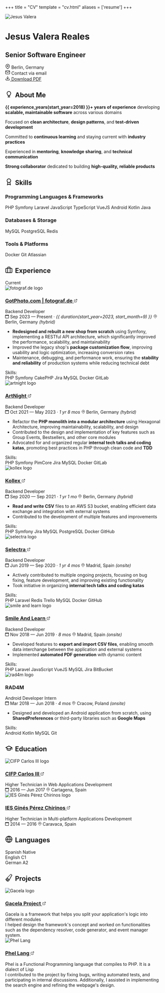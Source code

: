 +++
title = "CV"
template = "cv.html"
aliases = ['resume']
+++

<div class="cv-header">
    <div class="profile-photo">
        <img src="/assets/images/profile/jesus-150.webp" alt="Jesus Valera" />
    </div>
    <h1 class="profile-name">Jesus Valera Reales</h1>
    <h2 class="profile-title">Senior Software Engineer</h2>
    <div class="contact-info">
        <div class="contact-item">
            <svg xmlns="http://www.w3.org/2000/svg" width="16" height="16" viewBox="0 0 24 24" fill="none" stroke="currentColor" stroke-width="2" stroke-linecap="round" stroke-linejoin="round">
                <path d="M21 10c0 7-9 13-9 13s-9-6-9-13a9 9 0 0 1 18 0z"/>
                <circle cx="12" cy="10" r="3"/>
            </svg>
            <span>Berlin, Germany</span>
        </div>
        <div class="contact-item">
            <svg xmlns="http://www.w3.org/2000/svg" width="16" height="16" viewBox="0 0 24 24" fill="none" stroke="currentColor" stroke-width="2" stroke-linecap="round" stroke-linejoin="round">
                <path d="M4 4h16c1.1 0 2 .9 2 2v12c0 1.1-.9 2-2 2H4c-1.1 0-2-.9-2-2V6c0-1.1.9-2 2-2z"/>
                <polyline points="22,6 12,13 2,6"/>
            </svg>
            <span class="email-protected" data-email="bWVAamVzdXN2YWxlcmEuZGV2">Contact via email</span>
        </div>
    </div>
    <div class="download-section">
        <a href="/assets/documents/Jesus-Valera-Reales-CV.pdf" download="Jesus-Valera-Reales-CV.pdf" class="download-button">
            <svg xmlns="http://www.w3.org/2000/svg" width="16" height="16" viewBox="0 0 24 24" fill="none" stroke="currentColor" stroke-width="2" stroke-linecap="round" stroke-linejoin="round">
                <path d="M21 15v4a2 2 0 0 1-2 2H5a2 2 0 0 1-2-2v-4"/>
                <polyline points="7,10 12,15 17,10"/>
                <line x1="12" y1="15" x2="12" y2="3"/>
            </svg>
            Download PDF
        </a>
    </div>
</div>

## <svg xmlns="http://www.w3.org/2000/svg" width="24" height="24" viewBox="0 0 24 24" fill="none" stroke="currentColor" stroke-width="2" stroke-linecap="round" stroke-linejoin="round" style="display: inline-block; vertical-align: -0.1rem; margin-right: 0.5rem;"><path d="M9 21h6"></path><path d="M12 17v4"></path><path d="M12 3C8.686 3 6 5.686 6 9c0 2.25 1.5 4.5 3 6v2h6v-2c1.5-1.5 3-3.75 3-6 0-3.314-2.686-6-6-6z"></path></svg>About Me

<div class="about-me-card">
  <div class="timeline-card">
    <div class="about-me-content">
      <p><strong>{{ experience_years(start_year=2018) }}+ years of experience</strong> developing <strong>scalable, maintainable software</strong> across various domains</p>
      <p>Focused on <strong>clean architecture</strong>, <strong>design patterns</strong>, and <strong>test-driven development</strong></p>
      <p>Committed to <strong>continuous learning</strong> and staying current with <strong>industry practices</strong></p>
      <p>Experienced in <strong>mentoring</strong>, <strong>knowledge sharing</strong>, and <strong>technical communication</strong></p>
      <p><strong>Strong collaborator</strong> dedicated to building <strong>high-quality, reliable products</strong></p>
    </div>
  </div>
</div>

## <svg xmlns="http://www.w3.org/2000/svg" width="24" height="24" viewBox="0 0 24 24" fill="none" stroke="currentColor" stroke-width="2" stroke-linecap="round" stroke-linejoin="round" style="display: inline-block; vertical-align: -0.1rem; margin-right: 0.5rem;"><circle cx="12" cy="8" r="6"/><path d="M15.477 12.89 17 22l-5-3-5 3 1.523-9.11"/></svg>Skills

<div class="about-me-card">
  <div class="timeline-card">
    <div class="skills-content">
      <div class="skills-category">
        <h3 class="skills-category-title">Programming Languages & Frameworks</h3>
        <div class="skill-tags">
          <span class="skill-tag">PHP</span>
          <span class="skill-tag">Symfony</span>
          <span class="skill-tag">Laravel</span>
          <span class="skill-tag">JavaScript</span>
          <span class="skill-tag">TypeScript</span>
          <span class="skill-tag">VueJS</span>
          <span class="skill-tag">Android</span>
          <span class="skill-tag">Kotlin</span>
          <span class="skill-tag">Java</span>
        </div>
      </div>
      <div class="skills-category">
        <h3 class="skills-category-title">Databases & Storage</h3>
        <div class="skill-tags">
          <span class="skill-tag">MySQL</span>
          <span class="skill-tag">PostgreSQL</span>
          <span class="skill-tag">Redis</span>
        </div>
      </div>
      <div class="skills-category">
        <h3 class="skills-category-title">Tools & Platforms</h3>
        <div class="skill-tags">
          <span class="skill-tag">Docker</span>
          <span class="skill-tag">Git</span>
          <span class="skill-tag">Atlassian</span>
        </div>
      </div>
    </div>
  </div>
</div>

## <svg xmlns="http://www.w3.org/2000/svg" width="24" height="24" viewBox="0 0 24 24" fill="none" stroke="currentColor" stroke-width="2" stroke-linecap="round" stroke-linejoin="round" style="display: inline-block; vertical-align: -0.1rem; margin-right: 0.5rem;"><rect x="2" y="7" width="20" height="14" rx="2" ry="2"></rect><path d="M16 21V5a2 2 0 0 0-2-2h-4a2 2 0 0 0-2 2v16"></path></svg>Experience

<div class="timeline-items">
  <div class="timeline-item">
    <div class="timeline-card">
      <span class="absolute top-4 right-6 py-1 px-3 bg-green-100 dark:bg-green-900 text-green-800 dark:text-green-200 text-xs font-semibold rounded-full z-10">Current</span>
      <div class="timeline-header">
        <img src="/cv/fotograf.webp" alt="fotograf.de logo" class="company-logo">
        <div class="timeline-info">
          <h3 class="company-name">
            <a href="https://www.gotphoto.com/" target="_blank">GotPhoto.com | fotograf.de
              <svg xmlns="http://www.w3.org/2000/svg" width="12" height="12" viewBox="0 0 24 24" fill="none" stroke="currentColor" stroke-width="2" stroke-linecap="round" stroke-linejoin="round" class="external-link-icon">
                <path d="M18 13v6a2 2 0 0 1-2 2H5a2 2 0 0 1-2-2V8a2 2 0 0 1 2-2h6"></path>
                <polyline points="15,3 21,3 21,9"></polyline>
                <line x1="10" y1="14" x2="21" y2="3"></line>
              </svg>
            </a>
          </h3>
          <div class="job-role">Backend Developer</div>
        </div>
      </div>
      <div class="job-meta">
        <span class="job-date">
          <svg xmlns="http://www.w3.org/2000/svg" width="12px" height="12px" viewBox="0 0 20 20">
            <g stroke="none" stroke-width="1" fill="none" fill-rule="evenodd">
              <g transform="translate(-300, -2799)" fill="currentColor">
                <g transform="translate(56, 160)">
                  <path d="M262,2656 C262,2656.552 261.552,2657 261,2657 L247,2657 C246.448,2657 246,2656.552 246,2656 L246,2646 C246,2645.448 246.448,2645 247,2645 L261,2645 C261.552,2645 262,2645.448 262,2646 L262,2656 Z M262,2641 L262,2640 C262,2639.448 261.552,2639 261,2639 C260.448,2639 260,2639.448 260,2640 L260,2641 L255,2641 L255,2640 C255,2639.448 254.552,2639 254,2639 C253.448,2639 253,2639.448 253,2640 L253,2641 L248,2641 L248,2640 C248,2639.448 247.552,2639 247,2639 C246.448,2639 246,2639.448 246,2640 L246,2641 C244.895,2641 244,2641.895 244,2643 L244,2657 C244,2658.104 244.895,2659 246,2659 L262,2659 C263.105,2659 264,2658.104 264,2657 L264,2643 C264,2641.895 263.105,2641 262,2641 L262,2641 Z"></path>
                </g>
              </g>
            </g>
          </svg>
          Sep 2023 — Present · <i>{{ duration(start_year=2023, start_month=9) }}</i>
        </span>
        <span class="job-location">
          <svg xmlns="http://www.w3.org/2000/svg" width="12px" height="12px" viewBox="0 0 24 24" fill="none">
            <path stroke="currentColor" stroke-width="2" stroke-linecap="round" stroke-linejoin="round" d="M21 10c0 7-9 13-9 13s-9-6-9-13a9 9 0 0 1 18 0z"/>
            <circle cx="12" cy="10" r="3" stroke="currentColor" stroke-width="2" fill="none"/>
          </svg>
          Berlin, Germany <i>(hybrid)</i>
        </span>
      </div>
      <div class="job-description">
        <ul>
          <li><strong>Redesigned and rebuilt a new shop from scratch</strong> using Symfony, implementing a RESTful API architecture, which significantly improved the performance, scalability, and maintainability</li>
          <li>Improved the legacy shop's <strong>package customization flow</strong>, improving usability and logic optimization, increasing conversion rates</li>
          <li>Maintenance, debugging, and performance work, ensuring the <strong>stability and reliability</strong> of production systems while reducing technical debt</li>
        </ul>
      </div>
      <div class="job-skills">
        <span class="skills-label">Skills:</span>
        <div class="skill-tags">
          <span class="skill-tag">PHP</span>
          <span class="skill-tag">Symfony</span>
          <span class="skill-tag">CakePHP</span>
          <span class="skill-tag">Jira</span>
          <span class="skill-tag">MySQL</span>
          <span class="skill-tag">Docker</span>
          <span class="skill-tag">GitLab</span>
        </div>
      </div>
    </div>
  </div>
  <div class="timeline-item">
    <div class="timeline-card">
      <div class="timeline-header">
        <img src="/cv/artnight.webp" alt="artnight logo" class="company-logo">
        <div class="timeline-info">
          <h3 class="company-name">
            <a href="https://www.artnight.com/" target="_blank">ArtNight
              <svg xmlns="http://www.w3.org/2000/svg" width="12" height="12" viewBox="0 0 24 24" fill="none" stroke="currentColor" stroke-width="2" stroke-linecap="round" stroke-linejoin="round" class="external-link-icon">
                <path d="M18 13v6a2 2 0 0 1-2 2H5a2 2 0 0 1-2-2V8a2 2 0 0 1 2-2h6"></path>
                <polyline points="15,3 21,3 21,9"></polyline>
                <line x1="10" y1="14" x2="21" y2="3"></line>
              </svg>
            </a>
          </h3>
          <div class="job-role">Backend Developer</div>
        </div>
      </div>
      <div class="job-meta">
        <span class="job-date">
          <svg xmlns="http://www.w3.org/2000/svg" width="12px" height="12px" viewBox="0 0 20 20">
            <g stroke="none" stroke-width="1" fill="none" fill-rule="evenodd">
              <g transform="translate(-300, -2799)" fill="currentColor">
                <g transform="translate(56, 160)">
                  <path d="M262,2656 C262,2656.552 261.552,2657 261,2657 L247,2657 C246.448,2657 246,2656.552 246,2656 L246,2646 C246,2645.448 246.448,2645 247,2645 L261,2645 C261.552,2645 262,2645.448 262,2646 L262,2656 Z M262,2641 L262,2640 C262,2639.448 261.552,2639 261,2639 C260.448,2639 260,2639.448 260,2640 L260,2641 L255,2641 L255,2640 C255,2639.448 254.552,2639 254,2639 C253.448,2639 253,2639.448 253,2640 L253,2641 L248,2641 L248,2640 C248,2639.448 247.552,2639 247,2639 C246.448,2639 246,2639.448 246,2640 L246,2641 C244.895,2641 244,2641.895 244,2643 L244,2657 C244,2658.104 244.895,2659 246,2659 L262,2659 C263.105,2659 264,2658.104 264,2657 L264,2643 C264,2641.895 263.105,2641 262,2641 L262,2641 Z"></path>
                </g>
              </g>
            </g>
          </svg>
          Oct 2021 — May 2023 · <i>1 yr 8 mos</i>
        </span>
        <span class="job-location">
          <svg xmlns="http://www.w3.org/2000/svg" width="12px" height="12px" viewBox="0 0 24 24" fill="none">
            <path stroke="currentColor" stroke-width="2" stroke-linecap="round" stroke-linejoin="round" d="M21 10c0 7-9 13-9 13s-9-6-9-13a9 9 0 0 1 18 0z"/>
            <circle cx="12" cy="10" r="3" stroke="currentColor" stroke-width="2" fill="none"/>
          </svg>
          Berlin, Germany <i>(hybrid)</i>
        </span>
      </div>
      <div class="job-description">
        <ul>
          <li>Refactor the <strong>PHP monolith into a modular architecture</strong> using Hexagonal Architecture, improving maintainability, scalability, and design</li>
          <li>Contributed to the design and implementation of key features such as Group Events, Bestsellers, and other core modules</li>
          <li>Advocated for and organized regular <strong>internal tech talks and coding katas</strong>, promoting best practices in PHP through clean code and <strong>TDD</strong></li>
        </ul>
      </div>
      <div class="job-skills">
        <span class="skills-label">Skills:</span>
        <div class="skill-tags">
          <span class="skill-tag">PHP</span>
          <span class="skill-tag">Symfony</span>
          <span class="skill-tag">PimCore</span>
          <span class="skill-tag">Jira</span>
          <span class="skill-tag">MySQL</span>
          <span class="skill-tag">Docker</span>
          <span class="skill-tag">GitLab</span>
        </div>
      </div>
    </div>
  </div>
  <div class="timeline-item">
    <div class="timeline-card">
      <div class="timeline-header">
        <img src="/cv/kollex.webp" alt="kollex logo" class="company-logo">
        <div class="timeline-info">
          <h3 class="company-name">
            <a href="https://www.kollex.de/" target="_blank">Kollex
              <svg xmlns="http://www.w3.org/2000/svg" width="12" height="12" viewBox="0 0 24 24" fill="none" stroke="currentColor" stroke-width="2" stroke-linecap="round" stroke-linejoin="round" class="external-link-icon">
                <path d="M18 13v6a2 2 0 0 1-2 2H5a2 2 0 0 1-2-2V8a2 2 0 0 1 2-2h6"></path>
                <polyline points="15,3 21,3 21,9"></polyline>
                <line x1="10" y1="14" x2="21" y2="3"></line>
              </svg>
            </a>
          </h3>
          <div class="job-role">Backend Developer</div>
        </div>
      </div>
      <div class="job-meta">
        <span class="job-date">
          <svg xmlns="http://www.w3.org/2000/svg" width="12px" height="12px" viewBox="0 0 20 20">
            <g stroke="none" stroke-width="1" fill="none" fill-rule="evenodd">
              <g transform="translate(-300, -2799)" fill="currentColor">
                <g transform="translate(56, 160)">
                  <path d="M262,2656 C262,2656.552 261.552,2657 261,2657 L247,2657 C246.448,2657 246,2656.552 246,2656 L246,2646 C246,2645.448 246.448,2645 247,2645 L261,2645 C261.552,2645 262,2645.448 262,2646 L262,2656 Z M262,2641 L262,2640 C262,2639.448 261.552,2639 261,2639 C260.448,2639 260,2639.448 260,2640 L260,2641 L255,2641 L255,2640 C255,2639.448 254.552,2639 254,2639 C253.448,2639 253,2639.448 253,2640 L253,2641 L248,2641 L248,2640 C248,2639.448 247.552,2639 247,2639 C246.448,2639 246,2639.448 246,2640 L246,2641 C244.895,2641 244,2641.895 244,2643 L244,2657 C244,2658.104 244.895,2659 246,2659 L262,2659 C263.105,2659 264,2658.104 264,2657 L264,2643 C264,2641.895 263.105,2641 262,2641 L262,2641 Z"></path>
                </g>
              </g>
            </g>
          </svg>
          Sep 2020 — Sep 2021 · <i>1 yr 1 mo</i>
        </span>
        <span class="job-location">
          <svg xmlns="http://www.w3.org/2000/svg" width="12px" height="12px" viewBox="0 0 24 24" fill="none">
            <path stroke="currentColor" stroke-width="2" stroke-linecap="round" stroke-linejoin="round" d="M21 10c0 7-9 13-9 13s-9-6-9-13a9 9 0 0 1 18 0z"/>
            <circle cx="12" cy="10" r="3" stroke="currentColor" stroke-width="2" fill="none"/>
          </svg>
          Berlin, Germany <i>(hybrid)</i>
        </span>
      </div>
      <div class="job-description">
        <ul>
          <li><strong>Read and write CSV</strong> files to an AWS S3 bucket, enabling efficient data exchange and integration with external systems</li>
          <li>Contributed to the development of multiple features and improvements</li>
        </ul>
      </div>
      <div class="job-skills">
        <span class="skills-label">Skills:</span>
        <div class="skill-tags">
          <span class="skill-tag">PHP</span>
          <span class="skill-tag">Symfony</span>
          <span class="skill-tag">Jira</span>
          <span class="skill-tag">MySQL</span>
          <span class="skill-tag">PostgreSQL</span>
          <span class="skill-tag">Docker</span>
          <span class="skill-tag">GitHub</span>
        </div>
      </div>
    </div>
  </div>
  <div class="timeline-item">
    <div class="timeline-card">
      <div class="timeline-header">
        <img src="/cv/selectra.webp" alt="selectra logo" class="company-logo">
        <div class="timeline-info">
          <h3 class="company-name">
            <a href="https://selectra.info/" target="_blank">Selectra
              <svg xmlns="http://www.w3.org/2000/svg" width="12" height="12" viewBox="0 0 24 24" fill="none" stroke="currentColor" stroke-width="2" stroke-linecap="round" stroke-linejoin="round" class="external-link-icon">
                <path d="M18 13v6a2 2 0 0 1-2 2H5a2 2 0 0 1-2-2V8a2 2 0 0 1 2-2h6"></path>
                <polyline points="15,3 21,3 21,9"></polyline>
                <line x1="10" y1="14" x2="21" y2="3"></line>
              </svg>
            </a>
          </h3>
          <div class="job-role">Backend Developer</div>
        </div>
      </div>
      <div class="job-meta">
        <span class="job-date">
          <svg xmlns="http://www.w3.org/2000/svg" width="12px" height="12px" viewBox="0 0 20 20">
            <g stroke="none" stroke-width="1" fill="none" fill-rule="evenodd">
              <g transform="translate(-300, -2799)" fill="currentColor">
                <g transform="translate(56, 160)">
                  <path d="M262,2656 C262,2656.552 261.552,2657 261,2657 L247,2657 C246.448,2657 246,2656.552 246,2656 L246,2646 C246,2645.448 246.448,2645 247,2645 L261,2645 C261.552,2645 262,2645.448 262,2646 L262,2656 Z M262,2641 L262,2640 C262,2639.448 261.552,2639 261,2639 C260.448,2639 260,2639.448 260,2640 L260,2641 L255,2641 L255,2640 C255,2639.448 254.552,2639 254,2639 C253.448,2639 253,2639.448 253,2640 L253,2641 L248,2641 L248,2640 C248,2639.448 247.552,2639 247,2639 C246.448,2639 246,2639.448 246,2640 L246,2641 C244.895,2641 244,2641.895 244,2643 L244,2657 C244,2658.104 244.895,2659 246,2659 L262,2659 C263.105,2659 264,2658.104 264,2657 L264,2643 C264,2641.895 263.105,2641 262,2641 L262,2641 Z"></path>
                </g>
              </g>
            </g>
          </svg>
          Jun 2019 — Sep 2020 · <i>1 yr 4 mos</i>
        </span>
        <span class="job-location">
          <svg xmlns="http://www.w3.org/2000/svg" width="12px" height="12px" viewBox="0 0 24 24" fill="none">
            <path stroke="currentColor" stroke-width="2" stroke-linecap="round" stroke-linejoin="round" d="M21 10c0 7-9 13-9 13s-9-6-9-13a9 9 0 0 1 18 0z"/>
            <circle cx="12" cy="10" r="3" stroke="currentColor" stroke-width="2" fill="none"/>
          </svg>
          Madrid, Spain <i>(onsite)</i>
        </span>
      </div>
      <div class="job-description">
        <ul>
          <li>Actively contributed to multiple ongoing projects, focusing on bug fixing, feature development, and improving existing functionality</li>
          <li>Took initiative in organizing <strong>internal tech talks and coding katas</strong></li>
        </ul>
      </div>
      <div class="job-skills">
        <span class="skills-label">Skills:</span>
        <div class="skill-tags">
          <span class="skill-tag">PHP</span>
          <span class="skill-tag">Laravel</span>
          <span class="skill-tag">Redis</span>
          <span class="skill-tag">Trello</span>
          <span class="skill-tag">MySQL</span>
          <span class="skill-tag">Docker</span>
          <span class="skill-tag">GitHub</span>
        </div>
      </div>
    </div>
  </div>
  <div class="timeline-item">
    <div class="timeline-card">
      <div class="timeline-header">
        <img src="/cv/smile-and-learn.webp" alt="smile and learn logo" class="company-logo">
        <div class="timeline-info">
          <h3 class="company-name">
            <a href="https://www.smileandlearn.com/" target="_blank">Smile And Learn
              <svg xmlns="http://www.w3.org/2000/svg" width="12" height="12" viewBox="0 0 24 24" fill="none" stroke="currentColor" stroke-width="2" stroke-linecap="round" stroke-linejoin="round" class="external-link-icon">
                <path d="M18 13v6a2 2 0 0 1-2 2H5a2 2 0 0 1-2-2V8a2 2 0 0 1 2-2h6"></path>
                <polyline points="15,3 21,3 21,9"></polyline>
                <line x1="10" y1="14" x2="21" y2="3"></line>
              </svg>
            </a>
          </h3>
          <div class="job-role">Backend Developer</div>
        </div>
      </div>
      <div class="job-meta">
        <span class="job-date">
          <svg xmlns="http://www.w3.org/2000/svg" width="12px" height="12px" viewBox="0 0 20 20">
            <g stroke="none" stroke-width="1" fill="none" fill-rule="evenodd">
              <g transform="translate(-300, -2799)" fill="currentColor">
                <g transform="translate(56, 160)">
                  <path d="M262,2656 C262,2656.552 261.552,2657 261,2657 L247,2657 C246.448,2657 246,2656.552 246,2656 L246,2646 C246,2645.448 246.448,2645 247,2645 L261,2645 C261.552,2645 262,2645.448 262,2646 L262,2656 Z M262,2641 L262,2640 C262,2639.448 261.552,2639 261,2639 C260.448,2639 260,2639.448 260,2640 L260,2641 L255,2641 L255,2640 C255,2639.448 254.552,2639 254,2639 C253.448,2639 253,2639.448 253,2640 L253,2641 L248,2641 L248,2640 C248,2639.448 247.552,2639 247,2639 C246.448,2639 246,2639.448 246,2640 L246,2641 C244.895,2641 244,2641.895 244,2643 L244,2657 C244,2658.104 244.895,2659 246,2659 L262,2659 C263.105,2659 264,2658.104 264,2657 L264,2643 C264,2641.895 263.105,2641 262,2641 L262,2641 Z"></path>
                </g>
              </g>
            </g>
          </svg>
          Nov 2018 — Jun 2019 · <i>8 mos</i>
        </span>
        <span class="job-location">
          <svg xmlns="http://www.w3.org/2000/svg" width="12px" height="12px" viewBox="0 0 24 24" fill="none">
            <path stroke="currentColor" stroke-width="2" stroke-linecap="round" stroke-linejoin="round" d="M21 10c0 7-9 13-9 13s-9-6-9-13a9 9 0 0 1 18 0z"/>
            <circle cx="12" cy="10" r="3" stroke="currentColor" stroke-width="2" fill="none"/>
          </svg>
          Madrid, Spain <i>(onsite)</i>
        </span>
      </div>
      <div class="job-description">
        <ul>
          <li>Developed features to <strong>export and import CSV files</strong>, enabling smooth data interchange between the application and external systems</li>
          <li>Implemented <strong>automated PDF generation</strong> with dynamic content</li>
        </ul>
      </div>
      <div class="job-skills">
        <span class="skills-label">Skills:</span>
        <div class="skill-tags">
          <span class="skill-tag">PHP</span>
          <span class="skill-tag">Laravel</span>
          <span class="skill-tag">JavaScript</span>
          <span class="skill-tag">VueJS</span>
          <span class="skill-tag">MySQL</span>
          <span class="skill-tag">Jira</span>
          <span class="skill-tag">BitBucket</span>
        </div>
      </div>
    </div>
  </div>
  <div class="timeline-item">
    <div class="timeline-card">
      <div class="timeline-header">
        <img src="/cv/rad4m.webp" alt="rad4m logo" class="company-logo">
        <div class="timeline-info">
          <h3 class="company-name">RAD4M</h3>
          <div class="job-role">Android Developer Intern</div>
        </div>
      </div>
      <div class="job-meta">
        <span class="job-date">
          <svg xmlns="http://www.w3.org/2000/svg" width="12px" height="12px" viewBox="0 0 20 20">
            <g stroke="none" stroke-width="1" fill="none" fill-rule="evenodd">
              <g transform="translate(-300, -2799)" fill="currentColor">
                <g transform="translate(56, 160)">
                  <path d="M262,2656 C262,2656.552 261.552,2657 261,2657 L247,2657 C246.448,2657 246,2656.552 246,2656 L246,2646 C246,2645.448 246.448,2645 247,2645 L261,2645 C261.552,2645 262,2645.448 262,2646 L262,2656 Z M262,2641 L262,2640 C262,2639.448 261.552,2639 261,2639 C260.448,2639 260,2639.448 260,2640 L260,2641 L255,2641 L255,2640 C255,2639.448 254.552,2639 254,2639 C253.448,2639 253,2639.448 253,2640 L253,2641 L248,2641 L248,2640 C248,2639.448 247.552,2639 247,2639 C246.448,2639 246,2639.448 246,2640 L246,2641 C244.895,2641 244,2641.895 244,2643 L244,2657 C244,2658.104 244.895,2659 246,2659 L262,2659 C263.105,2659 264,2658.104 264,2657 L264,2643 C264,2641.895 263.105,2641 262,2641 L262,2641 Z"></path>
                </g>
              </g>
            </g>
          </svg>
          Mar 2018 — Jun 2018 · <i>4 mos</i>
        </span>
        <span class="job-location">
          <svg xmlns="http://www.w3.org/2000/svg" width="12px" height="12px" viewBox="0 0 24 24" fill="none">
            <path stroke="currentColor" stroke-width="2" stroke-linecap="round" stroke-linejoin="round" d="M21 10c0 7-9 13-9 13s-9-6-9-13a9 9 0 0 1 18 0z"/>
            <circle cx="12" cy="10" r="3" stroke="currentColor" stroke-width="2" fill="none"/>
          </svg>
          Cracow, Poland <i>(onsite)</i>
        </span>
      </div>
      <div class="job-description">
        <ul>
          <li>Designed and developed an Android application from scratch, using <strong>SharedPreferences</strong> or third-party libraries such as <strong>Google Maps</strong></li>
        </ul>
      </div>
      <div class="job-skills">
        <span class="skills-label">Skills:</span>
        <div class="skill-tags">
          <span class="skill-tag">Android</span>
          <span class="skill-tag">Kotlin</span>
          <span class="skill-tag">MySQL</span>
          <span class="skill-tag">Git</span>
        </div>
      </div>
    </div>
  </div>
</div>

## <svg xmlns="http://www.w3.org/2000/svg" width="24" height="24" viewBox="0 0 24 24" fill="none" stroke="currentColor" stroke-width="2" stroke-linecap="round" stroke-linejoin="round" style="display: inline-block; vertical-align: -0.1rem; margin-right: 0.5rem;"><path d="M22 10v6M2 10l10-5 10 5-10 5z"/><path d="M6 12v5c3 3 9 3 12 0v-5"/></svg>Education

<div class="timeline-items">
  <div class="timeline-item">
    <div class="timeline-card">
      <div class="timeline-header">
        <img src="/cv/carlos.webp" alt="CIFP Carlos III logo" class="company-logo">
        <div class="timeline-info">
          <h3 class="company-name">
            <a href="https://cifpcarlos3.es/" target="_blank">CIFP Carlos III
              <svg xmlns="http://www.w3.org/2000/svg" width="12" height="12" viewBox="0 0 24 24" fill="none" stroke="currentColor" stroke-width="2" stroke-linecap="round" stroke-linejoin="round" class="external-link-icon">
                <path d="M18 13v6a2 2 0 0 1-2 2H5a2 2 0 0 1-2-2V8a2 2 0 0 1 2-2h6"></path>
                <polyline points="15,3 21,3 21,9"></polyline>
                <line x1="10" y1="14" x2="21" y2="3"></line>
              </svg>
            </a>
          </h3>
          <div class="job-role">Higher Technician in Web Applications Development</div>
        </div>
      </div>
      <div class="job-meta">
        <span class="job-date">
          <svg xmlns="http://www.w3.org/2000/svg" width="12px" height="12px" viewBox="0 0 20 20">
            <g stroke="none" stroke-width="1" fill="none" fill-rule="evenodd">
              <g transform="translate(-300, -2799)" fill="currentColor">
                <g transform="translate(56, 160)">
                  <path d="M262,2656 C262,2656.552 261.552,2657 261,2657 L247,2657 C246.448,2657 246,2656.552 246,2656 L246,2646 C246,2645.448 246.448,2645 247,2645 L261,2645 C261.552,2645 262,2645.448 262,2646 L262,2656 Z M262,2641 L262,2640 C262,2639.448 261.552,2639 261,2639 C260.448,2639 260,2639.448 260,2640 L260,2641 L255,2641 L255,2640 C255,2639.448 254.552,2639 254,2639 C253.448,2639 253,2639.448 253,2640 L253,2641 L248,2641 L248,2640 C248,2639.448 247.552,2639 247,2639 C246.448,2639 246,2639.448 246,2640 L246,2641 C244.895,2641 244,2641.895 244,2643 L244,2657 C244,2658.104 244.895,2659 246,2659 L262,2659 C263.105,2659 264,2658.104 264,2657 L264,2643 C264,2641.895 263.105,2641 262,2641 L262,2641 Z"></path>
                </g>
              </g>
            </g>
          </svg>
          2016 — Jun 2017
        </span>
        <span class="job-location">
          <svg xmlns="http://www.w3.org/2000/svg" width="12px" height="12px" viewBox="0 0 24 24" fill="none">
            <path stroke="currentColor" stroke-width="2" stroke-linecap="round" stroke-linejoin="round" d="M21 10c0 7-9 13-9 13s-9-6-9-13a9 9 0 0 1 18 0z"/>
            <circle cx="12" cy="10" r="3" stroke="currentColor" stroke-width="2" fill="none"/>
          </svg>
          Cartagena, Spain
        </span>
      </div>
    </div>
  </div>
  <div class="timeline-item">
    <div class="timeline-card">
      <div class="timeline-header">
        <img src="/cv/chirinos.webp" alt="IES Ginés Pérez Chirinos logo" class="company-logo">
        <div class="timeline-info">
        <h3 class="company-name">
            <a href="https://ieschirinos.eu/" target="_blank">IES Ginés Pérez Chirinos
              <svg xmlns="http://www.w3.org/2000/svg" width="12" height="12" viewBox="0 0 24 24" fill="none" stroke="currentColor" stroke-width="2" stroke-linecap="round" stroke-linejoin="round" class="external-link-icon">
                <path d="M18 13v6a2 2 0 0 1-2 2H5a2 2 0 0 1-2-2V8a2 2 0 0 1 2-2h6"></path>
                <polyline points="15,3 21,3 21,9"></polyline>
                <line x1="10" y1="14" x2="21" y2="3"></line>
              </svg>
            </a>
          </h3>
          <div class="job-role">Higher Technician in Multi-platform Applications Development</div>
        </div>
      </div>
      <div class="job-meta">
        <span class="job-date">
          <svg xmlns="http://www.w3.org/2000/svg" width="12px" height="12px" viewBox="0 0 20 20">
            <g stroke="none" stroke-width="1" fill="none" fill-rule="evenodd">
              <g transform="translate(-300, -2799)" fill="currentColor">
                <g transform="translate(56, 160)">
                  <path d="M262,2656 C262,2656.552 261.552,2657 261,2657 L247,2657 C246.448,2657 246,2656.552 246,2656 L246,2646 C246,2645.448 246.448,2645 247,2645 L261,2645 C261.552,2645 262,2645.448 262,2646 L262,2656 Z M262,2641 L262,2640 C262,2639.448 261.552,2639 261,2639 C260.448,2639 260,2639.448 260,2640 L260,2641 L255,2641 L255,2640 C255,2639.448 254.552,2639 254,2639 C253.448,2639 253,2639.448 253,2640 L253,2641 L248,2641 L248,2640 C248,2639.448 247.552,2639 247,2639 C246.448,2639 246,2639.448 246,2640 L246,2641 C244.895,2641 244,2641.895 244,2643 L244,2657 C244,2658.104 244.895,2659 246,2659 L262,2659 C263.105,2659 264,2658.104 264,2657 L264,2643 C264,2641.895 263.105,2641 262,2641 L262,2641 Z"></path>
                </g>
              </g>
            </g>
          </svg>
          2014 — 2016
        </span>
        <span class="job-location">
          <svg xmlns="http://www.w3.org/2000/svg" width="12px" height="12px" viewBox="0 0 24 24" fill="none">
            <path stroke="currentColor" stroke-width="2" stroke-linecap="round" stroke-linejoin="round" d="M21 10c0 7-9 13-9 13s-9-6-9-13a9 9 0 0 1 18 0z"/>
            <circle cx="12" cy="10" r="3" stroke="currentColor" stroke-width="2" fill="none"/>
          </svg>
          Caravaca, Spain
        </span>
      </div>
    </div>
  </div>
</div>

## <svg xmlns="http://www.w3.org/2000/svg" width="24" height="24" viewBox="0 0 24 24" fill="none" stroke="currentColor" stroke-width="2" stroke-linecap="round" stroke-linejoin="round" style="display: inline-block; vertical-align: -0.1rem; margin-right: 0.5rem;"><circle cx="12" cy="12" r="10"/><path d="M2 12h20M12 2a15.3 15.3 0 0 1 4 10 15.3 15.3 0 0 1-4 10 15.3 15.3 0 0 1-4-10 15.3 15.3 0 0 1 4-10z"/></svg>Languages

<div class="about-me-card">
  <div class="timeline-card">
    <div class="languages-content">
      <div class="language-items">
        <div class="language-item">
          <span class="language-name">Spanish</span>
          <span class="language-level">Native</span>
        </div>
        <div class="language-item">
          <span class="language-name">English</span>
          <span class="language-level">C1</span>
        </div>
        <div class="language-item">
          <span class="language-name">German</span>
          <span class="language-level">A2</span>
        </div>
      </div>
    </div>
  </div>
</div>

## <svg xmlns="http://www.w3.org/2000/svg" width="24" height="24" viewBox="0 0 512 512" fill="none" stroke="currentColor" stroke-width="30" stroke-linecap="round" stroke-linejoin="round" style="display: inline-block; vertical-align: -0.1rem; margin-right: 0.5rem;"><g><path d="M50.448,345.976c-13.915,13.916-13.915,36.484,0,50.4L155.63,501.548c13.914,13.932,36.484,13.932,50.4,0.017 l77.045-77.054L127.494,268.93L50.448,345.976z M178.932,464.636c-3.121,3.12-8.209,3.137-11.33,0.008l-80.24-80.24 c-3.129-3.12-3.12-8.21,0-11.338l33.504-33.496l91.57,91.562L178.932,464.636z"/><polygon points="437.965,85.493 471.988,75.571 396.416,0 141.566,254.858 275.516,388.809 309.193,378.369 294.619,348.841 333.105,334.456 318.514,304.929 357,290.552 342.401,261.042 380.887,246.665 366.288,217.163 404.782,202.786 390.174,173.26 428.661,158.891 414.078,129.38 452.548,115.004"/></g></svg>Projects

<div class="timeline-items">
  <div class="timeline-item">
    <div class="timeline-card">
      <div class="timeline-header" style="margin-bottom: 0;">
        <img src="/cv/gacela.webp" alt="Gacela logo" class="company-logo" loading="lazy">
        <div class="timeline-info">
          <h3 class="company-name">
            <a href="https://gacela-project.com/" target="_blank" rel="noopener noreferrer">Gacela Project
              <svg xmlns="http://www.w3.org/2000/svg" width="12" height="12" viewBox="0 0 24 24" fill="none" stroke="currentColor" stroke-width="2" stroke-linecap="round" stroke-linejoin="round" class="external-link-icon">
                <path d="M18 13v6a2 2 0 0 1-2 2H5a2 2 0 0 1-2-2V8a2 2 0 0 1 2-2h6"></path>
                <polyline points="15,3 21,3 21,9"></polyline>
                <line x1="10" y1="14" x2="21" y2="3"></line>
              </svg>
            </a>
          </h3>
          <div class="job-role">Gacela is a framework that helps you split your application's logic into different modules</div>
        </div>
      </div>
      <div class="job-description">
        I helped design the framework's concept and worked on functionalities such as the dependency resolver, code generator, and event manager system.
      </div>
    </div>
  </div>
  <div class="timeline-item">
    <div class="timeline-card">
      <div class="timeline-header" style="margin-bottom: 0;">
        <img src="/cv/phel.webp" alt="Phel Lang" class="company-logo" loading="lazy">
        <div class="timeline-info">
        <h3 class="company-name">
            <a href="https://phel-lang.org/" target="_blank" rel="noopener noreferrer">Phel Lang
              <svg xmlns="http://www.w3.org/2000/svg" width="12" height="12" viewBox="0 0 24 24" fill="none" stroke="currentColor" stroke-width="2" stroke-linecap="round" stroke-linejoin="round" class="external-link-icon">
                <path d="M18 13v6a2 2 0 0 1-2 2H5a2 2 0 0 1-2-2V8a2 2 0 0 1 2-2h6"></path>
                <polyline points="15,3 21,3 21,9"></polyline>
                <line x1="10" y1="14" x2="21" y2="3"></line>
              </svg>
            </a>
          </h3>
          <div class="job-role">Phel is a Functional Programming language that compiles to PHP. It is a dialect of Lisp</div>
        </div>
      </div>
      <div class="job-description">
        I contributed to the project by fixing bugs, writing automated tests, and participating in internal discussions. Additionally, I assisted in implementing the search engine and refining the webpage's design.
      </div>
    </div>
  </div>
</div>
